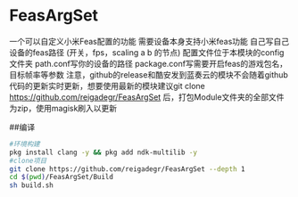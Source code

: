 # FeasArgSet
一个可以自定义小米Feas配置的功能 需要设备本身支持小米feas功能 自己写自己设备的feas路径 (开关，fps，scaling a b 的节点) 配置文件位于本模块的config文件夹 path.conf写你的设备的路径 package.conf写需要开启feas的游戏包名，目标帧率等参数
注意，github的release和酷安发到蓝奏云的模块不会随着github代码的更新实时更新，想要使用最新的模块建议git clone https://github.com/reigadegr/FeasArgSet 后，打包Module文件夹的全部文件为zip，使用magisk刷入以更新

##编译
```bash
#环境构建
pkg install clang -y && pkg add ndk-multilib -y
#clone项目
git clone https://github.com/reigadegr/FeasArgSet --depth 1
cd $(pwd)/FeasArgSet/Build
sh build.sh
```
